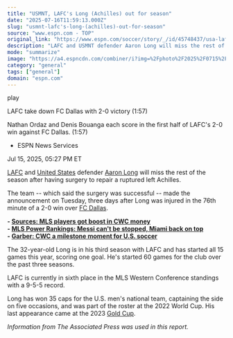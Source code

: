 ```yaml
---
title: "USMNT, LAFC's Long (Achilles) out for season"
date: "2025-07-16T11:59:13.000Z"
slug: "usmnt-lafc's-long-(achilles)-out-for-season"
source: "www.espn.com - TOP"
original_link: "https://www.espn.com/soccer/story/_/id/45748437/usa-lafc-aaron-long-injury-achilles-season"
description: "LAFC and USMNT defender Aaron Long will miss the rest of the season after having surgery to repair a ruptured left Achilles."
mode: "summarize"
image: "https://a4.espncdn.com/combiner/i?img=%2Fphoto%2F2025%2F0715%2Fr1519501_1296x729_16%2D9.jpg"
category: "general"
tags: ["general"]
domain: "espn.com"
---
```

<div id="readability-page-1" class="page"><div data-video="watch,640,360,45728183" data-cerebro-id="6873398cac2b6424ea642d63" data-title="LAFC take down FC Dallas with 2-0 victory" data-source="espn" data-contributing-partner="wsc"><div><picture><source srcset="https://a.espncdn.com/combiner/i?img=%2Fmedia%2Fmotion%2Fwsc%2F2025%2F0713%2F508f994e%2Da9ff%2D4e8d%2Db214%2D5b5fea596630%2F508f994e%2Da9ff%2D4e8d%2Db214%2D5b5fea596630.jpg&amp;w=943&amp;h=530&amp;cquality=80&amp;format=jpg" media="(min-width: 376px)"><source srcset="https://a.espncdn.com/combiner/i?img=%2Fmedia%2Fmotion%2Fwsc%2F2025%2F0713%2F508f994e%2Da9ff%2D4e8d%2Db214%2D5b5fea596630%2F508f994e%2Da9ff%2D4e8d%2Db214%2D5b5fea596630.jpg&amp;w=375&amp;cquality=80, https://a.espncdn.com/combiner/i?img=%2Fmedia%2Fmotion%2Fwsc%2F2025%2F0713%2F508f994e%2Da9ff%2D4e8d%2Db214%2D5b5fea596630%2F508f994e%2Da9ff%2D4e8d%2Db214%2D5b5fea596630.jpg&amp;w=750&amp;cquality=40&amp;format=jpg 2x" media="(max-width: 375px)"></picture><p><span data-id="45728183">play</span></p></div><figcaption><div><p><span>LAFC take down FC Dallas with 2-0 victory (1:57)</span></p><p>Nathan Ordaz and Denis Bouanga each score in the first half of LAFC's 2-0 win against FC Dallas. (1:57)</p></div></figcaption></div><div><div><ul><li><p>ESPN News Services</p></li></ul><p><span>Jul 15, 2025, 05:27 PM ET</span></p></div><p><a data-clubhouse-guid="090bf04b-bafb-ac27-0cc5-3fee8a7375ca" href="https://www.espn.com/soccer/team?id=18966">LAFC</a> and <a data-clubhouse-guid="e6b65d49-258c-b730-b7db-df75c6b1f714" href="https://www.espn.com/soccer/team?id=660">United States</a> defender <a data-player-guid="5f856b9e-ee64-3594-38d2-0244954fdb15" href="http://espn.com/soccer/player/_/id/201103/aaron-long">Aaron Long</a> will miss the rest of the season after having surgery to repair a ruptured left Achilles.</p><p>The team -- which said the surgery was successful -- made the announcement on Tuesday, three days after Long was injured in the 76th minute of a 2-0 win over <a data-clubhouse-guid="fa2f128b-c698-3d43-2910-5561f4442748" href="https://www.espn.com/soccer/team?id=185">FC Dallas</a>.</p><p><strong>- <a href="https://www.espn.com/soccer/story/_/id/45747639/mls-mlspa-players-club-world-cup-prize-money">Sources: MLS players got boost in CWC money</a></strong><br>
<strong>- <a href="https://www.espn.com/soccer/story/_/id/45739129/mls-power-rankings-messi-cant-stopped-miami-back-top">MLS Power Rankings: Messi can't be stopped, Miami back on top</a></strong><br>
<strong>- <a href="https://www.espn.com/soccer/story/_/id/45719577/mls-don-garber-fifa-club-world-cup-2025-us-soccer">Garber: CWC a milestone moment for U.S. soccer</a></strong></p><p>The 32-year-old Long is in his third season with LAFC and has started all 15 games this year, scoring one goal. He's started 60 games for the club over the past three seasons.</p><p>LAFC is currently in sixth place in the MLS Western Conference standings with a 9-5-5 record.</p><p>Long has won 35 caps for the U.S. men's national team, captaining the side on five occasions, and was part of the roster at the 2022 World Cup. His last appearance came at the 2023 <a data-league-guid="64cf0d9a-e3a9-33b1-a6ad-64639a8bb51d" href="https://www.espn.com/soccer/league/_/name/CONCACAF.GOLD">Gold Cup</a>.</p><p><i>Information from The Associated Press was used in this report.</i></p>
</div></div>